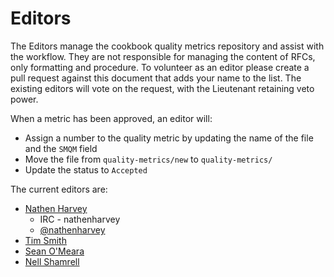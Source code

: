 # Editors

The Editors manage the cookbook quality metrics repository and assist with the
workflow. They are not responsible for managing the content of RFCs, only
formatting and procedure. To volunteer as an editor please create a pull request
against this document that adds your name to the list. The existing editors will
vote on the request, with the Lieutenant retaining veto power.

When a metric has been approved, an editor will:

* Assign a number to the quality metric by updating the name of the file and
  the `SMQM` field
* Move the file from `quality-metrics/new` to `quality-metrics/`
* Update the status to `Accepted`

The current editors are:

* [Nathen Harvey](https://github.com/nathenharvey)
  * IRC - nathenharvey
  * [@nathenharvey](https://twitter.com/nathenharvey)
* [Tim Smith](https://github.com/tas50)
* [Sean O'Meara](https://github.com/someara)
* [Nell Shamrell](https://github.com/nellshamrell)
